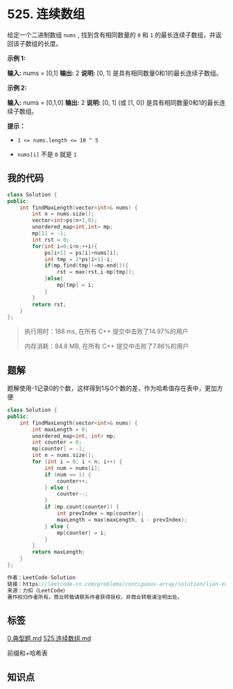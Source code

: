 # 525. 连续数组
给定一个二进制数组 `nums` , 找到含有相同数量的 `0` 和 `1` 的最长连续子数组，并返回该子数组的长度。

 

**示例 1:**

**输入:** nums = [0,1]
**输出:** 2
**说明:** [0, 1] 是具有相同数量0和1的最长连续子数组。

**示例 2:**

**输入:** nums = [0,1,0]
**输出:** 2
**说明:** [0, 1] (或 [1, 0]) 是具有相同数量0和1的最长连续子数组。

 

**提示：**


- `1 <= nums.length <= 10 ^ 5`

- `nums[i]` 不是 `0` 就是 `1`


## 我的代码

```c++
class Solution {
public:
    int findMaxLength(vector<int>& nums) {
        int n = nums.size();
        vector<int>ps(n+1,0);
        unordered_map<int,int> mp;
        mp[1] = -1;
        int rst = 0;
        for(int i=0;i<n;++i){
            ps[i+1] = ps[i]+nums[i]; 
            int tmp = 2*ps[i+1]-i;
            if(mp.find(tmp)!=mp.end()){
                rst = max(rst,i-mp[tmp]);
            }else{
                mp[tmp] = i;
            }
        }
        return rst;
    }   
};
```
> 执行用时：188 ms, 在所有 C++ 提交中击败了14.97%的用户
>
> 内存消耗：84.8 MB, 在所有 C++ 提交中击败了7.86%的用户 	

## 题解

题解使用-1记录0的个数，这样得到1与0个数的差，作为哈希值存在表中，更加方便

```c++
class Solution {
public:
    int findMaxLength(vector<int>& nums) {
        int maxLength = 0;
        unordered_map<int, int> mp;
        int counter = 0;
        mp[counter] = -1;
        int n = nums.size();
        for (int i = 0; i < n; i++) {
            int num = nums[i];
            if (num == 1) {
                counter++;
            } else {
                counter--;
            }
            if (mp.count(counter)) {
                int prevIndex = mp[counter];
                maxLength = max(maxLength, i - prevIndex);
            } else {
                mp[counter] = i;
            }
        }
        return maxLength;
    }
};

作者：LeetCode-Solution
链接：https://leetcode-cn.com/problems/contiguous-array/solution/lian-xu-shu-zu-by-leetcode-solution-mvnm/
来源：力扣（LeetCode）
著作权归作者所有。商业转载请联系作者获得授权，非商业转载请注明出处。
```

## 标签
[0.典型题.md](0.典型题.md)
[525.连续数组.md](525.连续数组.md)

前缀和+哈希表

## 知识点
